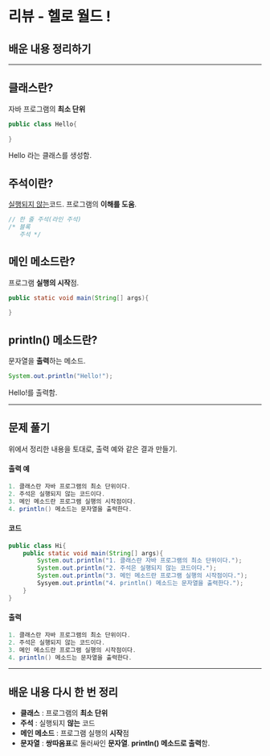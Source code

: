 # 리뷰 - 헬로 월드 !

## 배운 내용 정리하기

---

## 클래스란?

자바 프로그램의 **최소 단위**

```java
public class Hello{
    
}
```

Hello 라는 클래스를 생성함.

## 주석이란?

<u>실행되지 않는</u>코드. 프로그램의 **이해를 도움**.

``` java
// 한 줄 주석(라인 주석)
/* 블록 
   주석 */
```

## 메인 메소드란?

프로그램 **실행의 시작**점.

``` java
public static void main(String[] args){
    
}
```

## println() 메소드란?

문자열을 **출력**하는 메소드.

```java
System.out.println("Hello!");
```

Hello!를 출력함.

---

## 문제 풀기

위에서 정리한 내용을 토대로, 출력 예와 같은 결과 만들기.



#### 출력 예

```java
1. 클래스란 자바 프로그램의 최소 단위이다.
2. 주석은 실행되지 않는 코드이다.
3. 메인 메소드란 프로그램 실행의 시작점이다.
4. println() 메소드는 문자열을 출력한다.
```



#### 코드

```java
public class Hi{
    public static void main(String[] args){
        System.out.println("1. 클래스란 자바 프로그램의 최소 단위이다.");
        System.out.println("2. 주석은 실행되지 않는 코드이다.");
        System.out.println("3. 메인 메소드란 프로그램 실행의 시작점이다.");
        Sysyem.out.println("4. println() 메소드는 문자열을 출력한다.");
    }
}
```



#### 출력

```java
1. 클래스란 자바 프로그램의 최소 단위이다.
2. 주석은 실행되지 않는 코드이다.
3. 메인 메소드란 프로그램 실행의 시작점이다.
4. println() 메소드는 문자열을 출력한다.
```

---

## 배운 내용 다시 한 번 정리

+ **클래스** : 프로그램의 **최소 단위**
+ **주석** : 실행되지 **않는** 코드
+ **메인 메소드** : 프로그램 실행의 **시작**점
+ **문자열** : **쌍따옴표**로 둘러싸인 **문자열**. **println() 메소드로 출력**함.